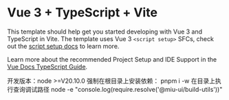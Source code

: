 # Vue 3 + TypeScript + Vite

This template should help get you started developing with Vue 3 and TypeScript in Vite. The template uses Vue 3 `<script setup>` SFCs, check out the [script setup docs](https://v3.vuejs.org/api/sfc-script-setup.html#sfc-script-setup) to learn more.

Learn more about the recommended Project Setup and IDE Support in the [Vue Docs TypeScript Guide](https://vuejs.org/guide/typescript/overview.html#project-setup).

开发版本：node >=V20.10.0
强制在根目录上安装依赖：
pnpm i -w <package-name>
在目录上执行查询调试路径
node -e "console.log(require.resolve('@miu-ui/build-utils'))"